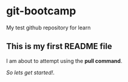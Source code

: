 # git-bootcamp
My test github repository for learn
## This is my first README file
I am about to attempt using the **pull command**.


*So lets get started!*.
